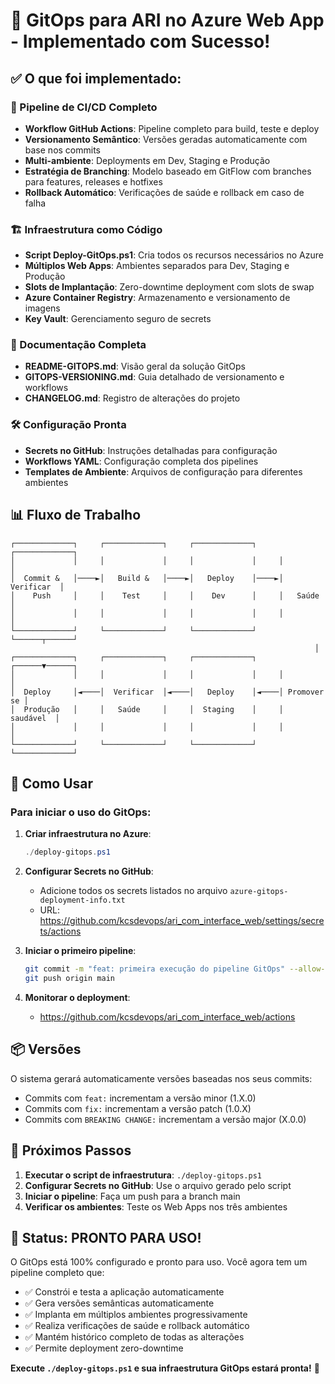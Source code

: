 # 🚀 GitOps para ARI no Azure Web App - Implementado com Sucesso!

## ✅ O que foi implementado:

### 🔄 Pipeline de CI/CD Completo
- **Workflow GitHub Actions**: Pipeline completo para build, teste e deploy
- **Versionamento Semântico**: Versões geradas automaticamente com base nos commits
- **Multi-ambiente**: Deployments em Dev, Staging e Produção
- **Estratégia de Branching**: Modelo baseado em GitFlow com branches para features, releases e hotfixes
- **Rollback Automático**: Verificações de saúde e rollback em caso de falha

### 🏗️ Infraestrutura como Código
- **Script Deploy-GitOps.ps1**: Cria todos os recursos necessários no Azure
- **Múltiplos Web Apps**: Ambientes separados para Dev, Staging e Produção
- **Slots de Implantação**: Zero-downtime deployment com slots de swap
- **Azure Container Registry**: Armazenamento e versionamento de imagens
- **Key Vault**: Gerenciamento seguro de secrets

### 📝 Documentação Completa
- **README-GITOPS.md**: Visão geral da solução GitOps
- **GITOPS-VERSIONING.md**: Guia detalhado de versionamento e workflows
- **CHANGELOG.md**: Registro de alterações do projeto

### 🛠️ Configuração Pronta
- **Secrets no GitHub**: Instruções detalhadas para configuração
- **Workflows YAML**: Configuração completa dos pipelines
- **Templates de Ambiente**: Arquivos de configuração para diferentes ambientes

## 📊 Fluxo de Trabalho

```
┌─────────────┐     ┌─────────────┐     ┌─────────────┐     ┌─────────────┐
│             │     │             │     │             │     │             │
│  Commit &   │────►│   Build &   │────►│   Deploy    │────►│  Verificar  │
│    Push     │     │    Test     │     │    Dev      │     │   Saúde     │
│             │     │             │     │             │     │             │
└─────────────┘     └─────────────┘     └─────────────┘     └──────┬──────┘
                                                                    │
┌─────────────┐     ┌─────────────┐     ┌─────────────┐     ┌──────▼──────┐
│             │     │             │     │             │     │             │
│  Deploy     │◄────│  Verificar  │◄────│   Deploy    │◄────│ Promover se │
│  Produção   │     │   Saúde     │     │  Staging    │     │   saudável  │
│             │     │             │     │             │     │             │
└─────────────┘     └─────────────┘     └─────────────┘     └─────────────┘
```

## 🚀 Como Usar

### Para iniciar o uso do GitOps:

1. **Criar infraestrutura no Azure**:
   ```powershell
   ./deploy-gitops.ps1
   ```

2. **Configurar Secrets no GitHub**:
   - Adicione todos os secrets listados no arquivo `azure-gitops-deployment-info.txt`
   - URL: https://github.com/kcsdevops/ari_com_interface_web/settings/secrets/actions

3. **Iniciar o primeiro pipeline**:
   ```bash
   git commit -m "feat: primeira execução do pipeline GitOps" --allow-empty
   git push origin main
   ```

4. **Monitorar o deployment**:
   - https://github.com/kcsdevops/ari_com_interface_web/actions

## 📦 Versões

O sistema gerará automaticamente versões baseadas nos seus commits:

- Commits com `feat:` incrementam a versão minor (1.X.0)
- Commits com `fix:` incrementam a versão patch (1.0.X)
- Commits com `BREAKING CHANGE:` incrementam a versão major (X.0.0)

## 🔄 Próximos Passos

1. **Executar o script de infraestrutura**: `./deploy-gitops.ps1`
2. **Configurar Secrets no GitHub**: Use o arquivo gerado pelo script
3. **Iniciar o pipeline**: Faça um push para a branch main
4. **Verificar os ambientes**: Teste os Web Apps nos três ambientes

## 🎯 Status: PRONTO PARA USO!

O GitOps está 100% configurado e pronto para uso. Você agora tem um pipeline completo que:

- ✅ Constrói e testa a aplicação automaticamente
- ✅ Gera versões semânticas automaticamente
- ✅ Implanta em múltiplos ambientes progressivamente
- ✅ Realiza verificações de saúde e rollback automático
- ✅ Mantém histórico completo de todas as alterações
- ✅ Permite deployment zero-downtime

**Execute `./deploy-gitops.ps1` e sua infraestrutura GitOps estará pronta!** 🚀
